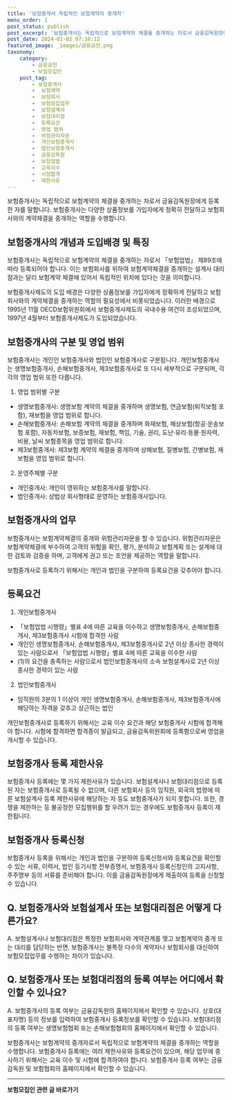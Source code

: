 ```yaml
---
title: '보험중개사 독립적인 보험계약의 중개자'
menu_order: 1
post_status: publish
post_excerpt: '보험중개사는 독립적으로 보험계약의 체결을 중개하는 자로서 금융감독원장에게 등록한 자를 말합니다. 보험중개사는 다양한 상품정보를 가입자에게 정확히 전달하고 보험회사와의 계약체결을 중개하는 역할을 수행합니다.'
post_date: 2024-01-02 07:16:12
featured_image: _images/금융금전.png
taxonomy:
    category:
        - 금융금전
        - 보험모집인
    post_tag:
        - 보험중개사
        -  보험계약
        -  보험회사
        -  보험모집업무
        -  보험설계사
        -  보험대리점
        -  등록요건
        -  영업 범위
        -  위험관리자문
        -  개인보험중개사
        -  법인보험중개사
        -  금융감독원
        -  보험업법
        -  교육이수
        -  시험합격
        -  제한사유
---
```



보험중개사는 독립적으로 보험계약의 체결을 중개하는 자로서 금융감독원장에게 등록한 자를 말합니다. 보험중개사는 다양한 상품정보를 가입자에게 정확히 전달하고 보험회사와의 계약체결을 중개하는 역할을 수행합니다.

## 보험중개사의 개념과 도입배경 및 특징

보험중개사는 독립적으로 보험계약의 체결을 중개하는 자로서 「보험업법」 제89조에 따라 등록되어야 합니다. 이는 보험회사를 위하여 보험계약체결을 중개하는 설계사 대리점과는 달리 보험계약 체결에 있어서 독립적인 위치에 있다는 것을 의미합니다.

보험중개사제도의 도입 배경은 다양한 상품정보를 가입자에게 정확하게 전달하고 보험회사와의 계약체결을 중개하는 역할의 필요성에서 비롯되었습니다. 이러한 배경으로 1995년 11월 OECD보험위원회에서 보험중개사제도의 국내수용 여건이 조성되었으며, 1997년 4월부터 보험중개사제도가 도입되었습니다.

## 보험중개사의 구분 및 영업 범위

보험중개사는 개인인 보험중개사와 법인인 보험중개사로 구분됩니다. 개인보험중개사는 생명보험중개사, 손해보험중개사, 제3보험중개사로 또 다시 세부적으로 구분되며, 각각의 영업 범위 또한 다릅니다.

1. 영업 범위별 구분

- 생명보험중개사: 생명보험 계약의 체결을 중개하며 생명보험, 연금보험(퇴직보험 포함), 재보험을 영업 범위로 합니다.
- 손해보험중개사: 손해보험 계약의 체결을 중개하며 화재보험, 해상보험(항공·운송보험 포함), 자동차보험, 보증보험, 재보험, 책임, 기술, 권리, 도난·유리·동물·원자력, 비용, 날씨 보험종목을 영업 범위로 합니다.
- 제3보험중개사: 제3보험 계약의 체결을 중개하며 상해보험, 질병보험, 간병보험, 재보험을 영업 범위로 합니다.

2. 운영주체별 구분

- 개인중개사: 개인이 영위하는 보험중개사를 말합니다.
- 법인중개사: 상법상 회사형태로 운영하는 보험중개사입니다.

## 보험중개사의 업무

보험중개사는 보험계약체결의 중개와 위험관리자문을 할 수 있습니다. 위험관리자문은 보험계약체결에 부수하여 고객의 위험을 확인, 평가, 분석하고 보험계획 또는 설계에 대한 검토와 검증을 하며, 고객에게 권고 또는 조언을 제공하는 역할을 말합니다.

보험중개사로 등록하기 위해서는 개인과 법인을 구분하여 등록요건을 갖추어야 합니다.

## 등록요건

1. 개인보험중개사
- 「보험업법 시행령」별표 4에 따른 교육을 이수하고 생명보험중개사, 손해보험중개사, 제3보험중개사 시험에 합격한 사람
- 개인인 생명보험중개사, 손해보험중개사, 제3보험중개사로 2년 이상 종사한 경력이 있는 사람으로서 「보험업법 시행령」별표 4에 따른 교육을 이수한 사람
- (1)의 요건을 충족하는 사람으로서 법인보험중개사의 소속 보험설계사로 2년 이상 종사한 경력이 있는 사람

2. 법인보험중개사
- 임직원의 3분의 1 이상이 개인 생명보험중개사, 손해보험중개사, 제3보험중개사에 해당하는 자격을 갖추고 상근하는 법인

개인보험중개사로 등록하기 위해서는 교육 이수 요건과 해당 보험중개사 시험에 합격해야 합니다. 시험에 합격하면 합격증이 발급되고, 금융감독위원회에 등록함으로써 영업을 개시할 수 있습니다.

## 보험중개사 등록 제한사유

보험중개사 등록에는 몇 가지 제한사유가 있습니다. 보험설계사나 보험대리점으로 등록된 자는 보험중개사로 등록될 수 없으며, 다른 보험회사 등의 임직원, 외국의 법령에 따른 보험설계사 등록 제한사유에 해당하는 자 등도 보험중개사가 되지 못합니다. 또한, 경쟁을 제한하는 등 불공정한 모집행위를 할 우려가 있는 경우에도 보험중개사 등록이 제한됩니다.

## 보험중개사 등록신청

보험중개사 등록을 위해서는 개인과 법인을 구분하여 등록신청서와 등록요건을 확인할 수 있는 서류, 이력서, 법인 등기사항 전부증명서, 보험중개사 등록신청인의 고지사항, 주주명부 등의 서류를 준비해야 합니다. 이를 금융감독원장에게 제출하여 등록을 신청할 수 있습니다.

## Q. 보험중개사와 보험설계사 또는 보험대리점은 어떻게 다른가요?
A. 보험설계사나 보험대리점은 특정한 보험회사와 계약관계를 맺고 보험계약의 중개 또는 대리를 담당하는 반면, 보험중개사는 불특정 다수의 계약자나 보험회사를 대신하여 보험모집업무를 수행하는 차이가 있습니다.

## Q. 보험중개사 또는 보험대리점의 등록 여부는 어디에서 확인할 수 있나요?
A. 보험중개사의 등록 여부는 금융감독원의 홈페이지에서 확인할 수 있습니다. 상호(대표자명) 등의 정보를 입력하여 보험중개사 등록정보를 확인할 수 있습니다. 보험대리점의 등록 여부는 생명보험협회 또는 손해보험협회의 홈페이지에서 확인할 수 있습니다.

보험중개사는 보험계약의 중개자로서 독립적으로 보험계약의 체결을 중개하는 역할을 수행합니다. 보험중개사 등록에는 여러 제한사유와 등록요건이 있으며, 해당 업무에 종사하기 위해서는 교육 이수 및 시험에 합격하여야 합니다. 보험중개사 등록 여부는 금융감독원 및 보험협회의 홈페이지에서 확인할 수 있습니다.
<!-- wp:separator -->
<hr class="wp-block-separator has-alpha-channel-opacity"/>
<!-- /wp:separator -->

<!-- wp:group {"backgroundColor":"base","layout":{"type":"constrained"}} -->
<div class="wp-block-group has-base-background-color has-background"><!-- wp:paragraph {"align":"center","fontSize":"medium"} -->
<p class="has-text-align-center has-large-font-size"><strong>보험모집인 관련 글 바로가기</strong></p>
<!-- /wp:paragraph -->


<!-- wp:latest-posts
{"categories":[{"id":15486,"count":19,"description":"","link":"https://uknowlaw.com/category/%eb%b3%b4%ed%97%98%eb%aa%a8%ec%a7%91%ec%9d%b8/","name":"보험모집인","slug":"보험모집인","taxonomy":"category","parent":0,"meta":[],"_links":{"self":[{"href":"https://uknowlaw.com/wp-json/wp/v2/categories/15486"}],"collection":[{"href":"https://uknowlaw.com/wp-json/wp/v2/categories"}],"about":[{"href":"https://uknowlaw.com/wp-json/wp/v2/taxonomies/category"}],"wp:post_type":[{"href":"https://uknowlaw.com/wp-json/wp/v2/posts?categories=15486"}],"curies":[{"name":"wp","href":"https://api.w.org/{rel}","templated":true}]}}],"postsToShow":100,"excerptLength":28,"postLayout":"grid","columns":2,"featuredImageAlign":"left","featuredImageSizeSlug":"large","fontSize":"small"} /--></div>
<!-- /wp:group -->